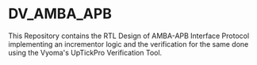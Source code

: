 # DV_AMBA_APB

This Repository contains the RTL Design of AMBA-APB Interface Protocol implementing an incrementor logic and the verification for the same done using the Vyoma's UpTickPro Verification Tool.
